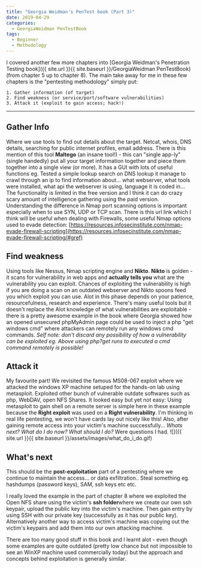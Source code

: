 ```yaml
---
title: "Georgia Weidman's PenTest book (Part 3)"
date: 2019-04-29
categories:
  - GeorgiaWeidman PenTestBook
tags:
  - Beginner
  - Methodology
---
```


I covered another few more chapters into [Georgia Weidman's Penetration Testing book]({{ site.url }}{{ site.baseurl }}/GeorgiaWeidman PenTestBook) (from chapter 5 up to chapter 8). The main take away for me in these few chapters is the "pentesting methodology" simply put: 

	1. Gather information (of target)
	2. Find weakness (or service/port/software vulnerabilities)
	3. Attack it (exploit to gain access; hack!)

* * *

## Gather Info
Where we use tools to find out details about the target. Netcat, whois, DNS details, searching for public internet profiles, email address. There is this mention of this tool **Maltego** (an insane tool!) - this can "single app-ly" (single handedly) put all your target information together and piece them together into a single view (or more). It has a GUI with lots of useful functions eg. Tested a simple lookup search on DNS lookup it manage to crawl through an ip to find information about... what webserver, what tools were installed, what api the webserver is using, language it is coded in... The functionality is limited in the free version and I think it can do crazy scary amount of intelligence gathering using the paid version. Understanding the difference in Nmap port scanning options is important especially when to use SYN, UDP or TCP scan. There is this url link which I think will be useful when dealing with Firewalls, some useful Nmap options used to evade detection: [https://resources.infosecinstitute.com/nmap-evade-firewall-scripting](https://resources.infosecinstitute.com/nmap-evade-firewall-scripting/#gref)

## Find weakness
Using tools like Nessus, Nmap scripting engine and **Nikto**. **Nikto** is golden - it scans for vulnerability in web apps and **actually tells you** what are the vulnerability you can exploit. Chances of exploiting the vulnerability is high if you are doing a scan on an outdated webserver and Nikto spoons feed you which exploit you can use. Alot in this phase depends on your patience, resourcefulness, research and experience. There's many useful tools but it doesn't replace the Alot knowledge of what vulnerabilities are exploitable - there is a pretty awesome example in the book where Georgia showed how an opened unsecured phpMyAdmin page could be used to inject a php "get windows cmd" where attackers can remotely run any windows cmd commands. _Self note: don't discard any possibility of how a vulnerability can be exploited eg. Above using php?get runs to executed a cmd command remotely is possible!_

## Attack it
My favourite part! We revisited the famous MS08-067 exploit where we attacked the windows XP machine setuped for the hands-on lab using metasploit. Exploited other bunch of vulnerable outdate softwares such as php, WebDAV, open NFS Shares. It looked easy but yet not easy: Using metasploit to gain shell on a remote server is simple here in these example because the **Right exploit** was used on a **Right vulnerability**. I'm thinking in real life pentesting, we won't have cards lay out nicely like this! Also, after gaining remote access into your victim's machine successfully... _Whats next? What do I do now? What should I do?_ Were questions I had.
![]({{ site.url }}{{ site.baseurl }}/assets/images/what_do_i_do.gif)

## What's next
This should be the **post-exploitation** part of a pentesting where we continue to maintain the access... or data exfiltration.. Steal something eg. hashdumps (password keys), SAM, ssh keys etc etc.

I really loved the example in the part of chapter 8 where we exploited the Open NFS share using the victim's **ssh folder**where we create our own ssh keypair, upload the public key into the victim's machine. Then gain entry by using SSH with our private key (successfully as it has our public key). Alternatively another way to access victim's machine was copying out the victim's keypairs and add them into our own attacking machine.

There are too many good stuff in this book and I learnt alot - even though some examples are quite outdated (pretty low chance but not impossible to see an WinXP machine used commercially today) but the approach and concepts behind exploitation is generally similar.